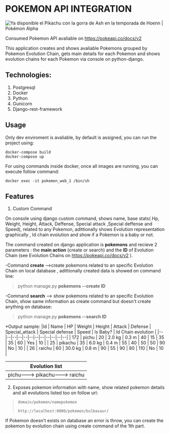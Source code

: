 
# POKEMON API INTEGRATION
![Ya disponible el Pikachu con la gorra de Ash en la temporada de Hoenn |  Pokémon Alpha](https://pokemonalpha.xyz/wp-content/uploads/2020/10/pikachu-gorra-hoenn.jpg)

Consumed Pokemon API avaliable on  https://pokeapi.co/docs/v2

This application creates and shows avaliable Pokemons grouped by Pokemon Evolution Chain, gets main details for each Pokemon and shows evolution chains for each Pokemon via console on python-django.

## Technologies:
 1. Postgresql 
 2. Docker
 3. Python
 4. Gunicorn
 5. Django-rest-framework

## Usage
Only dev enviroment is avaliable, by default is assigned, you can run the project using:


    docker-compose build
    docker-compose up 

For using commands inside docker, once all images are running, you can execute follow command:

    docker exec -it pokemon_web_1 /bin/sh
    
## Features
 1. Custom Command

On console using django custom command, shows name, base stats( Hp, Weight, Height, Attack, Deffense, Special attack ,Special deffense  and Speed), related  to any Pokemon, adittionally shows Evolution representation graphically , Id chain evolution and show if a Pokemon is a baby or not. 
 
The command created on django application is **pokemons** and recieve 2 parameters : the **main action** (create or search) and the **ID** of Evolution Chain (see Evolution Chains on https://pokeapi.co/docs/v2 ).

-Command **create** -->create pokemons related to an specific Evolution Chain on local database , adittionally created data is showed on command line:

> python manage.py  **pokemons  --create ID**

-Command **search** --> show pokemons related to an specific Evolution Chain, show same information as create command but doesn't create anything on database:
> python manage.py  **pokemons  --search ID**

*Output sample:
|Id |    Name   | HP |  Weight  | Height | Attack | Defense | Special_attack | Special defense | Speed | Is Baby? |  Id Chain evolution |
|--|--|--|--|--|--|--|--|--|--|--|--|
| 172 |  pichu  | 20 |  2.0 kg | 0.3 m  |   40   |    15   |       35       |        35       |   60  |   Yes    |           10         |
|  25 | pikachu | 35 |  6.0 kg | 0.4 m  |   55   |    40   |       50       |        50       |   90  |    No    |          10          |
|  26 |  raichu | 60 | 30.0 kg | 0.8 m  |   90   |    55   |       90       |        80       |  110  |    No    |        10            |


|Evolution list |
|--|
|pichu---> pikachu---> raichu|

 2. Exposes pokemon information with name, show related pokemon details and  all evolutions listed too on follow url:

>  `domain/pokemon/namepokemon`
> 
> `http://localhost:8000/pokemon/bulbasaur/`

If Pokemon doesn't exists on database an error is throw, you can create the pokemon by evolution chain using create command of the 1th part. 









